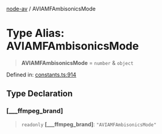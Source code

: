 [node-av](../globals.md) / AVIAMFAmbisonicsMode

# Type Alias: AVIAMFAmbisonicsMode

> **AVIAMFAmbisonicsMode** = `number` & `object`

Defined in: [constants.ts:914](https://github.com/seydx/av/blob/f8631fc881b394300b1479f511d55cf1c370a87f/src/constants/constants.ts#L914)

## Type Declaration

### \[\_\_\_ffmpeg\_brand\]

> `readonly` **\[\_\_\_ffmpeg\_brand\]**: `"AVIAMFAmbisonicsMode"`
